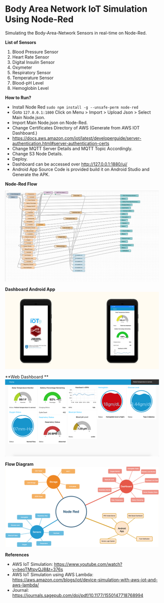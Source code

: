 # Body Area Network IoT Simulation Using Node-Red
Simulating the Body-Area-Network Sensors in real-time on Node-Red.

**List of Sensors**
1. Blood Pressure Sensor
2. Heart Rate Sensor
3. Digital Insulin Sensor
4. Oxymeter
5. Respiratory Sensor
6. Temperature Sensor
7. Blood-pH Level
8. Hemoglobin Level

**How to Run?**

- Install Node Red
`sudo npm install -g --unsafe-perm node-red`
- Goto `127.0.0.1:1800` Click on Menu > Import > Upload Json > Select Main Node.json.
- Import Main Node.json on Node-Red.
- Change Certificates Directory of AWS (Generate from AWS IOT Dashboard.) 
- https://docs.aws.amazon.com/iot/latest/developerguide/server-authentication.html#server-authentication-certs
- Change MQTT Server Details and MQTT Topic Accordingly.
- Change S3 Node Details.
- Deploy.
- Dashboard can be accessed over http://127.0.0.1:1880/ui/
- Android App Source Code is provided build it on Android Studio and Generate the APK.


**Node-Red Flow**

![Node-Red Flow](https://raw.githubusercontent.com/atuljha23/Body-Area-Network-IOT-Simulation-Using-Node-Red/master/Main%20Node.png)

**Dashboard Android App** 
![Android App](https://raw.githubusercontent.com/atuljha23/Body-Area-Network-IOT-Simulation-Using-Node-Red/master/Android%20App.png)

**Web Dashboard **
![Web Dashboard](https://raw.githubusercontent.com/atuljha23/Body-Area-Network-IOT-Simulation-Using-Node-Red/master/Web%20Dashboard.png)

**Flow Diagram** 
![Android App](https://raw.githubusercontent.com/atuljha23/Body-Area-Network-IOT-Simulation-Using-Node-Red/master/Flow%20Diagram.png)

**References**
-  AWS IoT Simulation: https://www.youtube.com/watch?v=beoTMtpvQJ8&t=376s
-  AWS IoT Simulation using AWS Lambda: https://aws.amazon.com/blogs/iot/device-simulation-with-aws-iot-and-aws-lambda/
- Journal: https://journals.sagepub.com/doi/pdf/10.1177/1550147718768994

